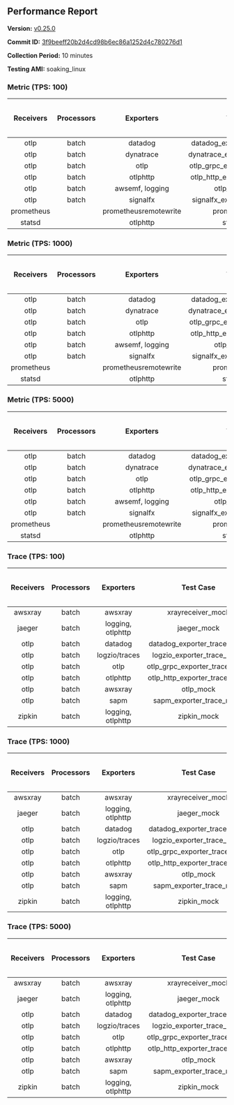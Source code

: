## Performance Report

**Version:** [v0.25.0](https://github.com/aws-observability/aws-otel-collector/releases/tag/v0.25.0)

**Commit ID:** [3f9beeff20b2d4cd98b6ec86a1252d4c780276d1](https://github.com/aws-observability/aws-otel-collector/commit/3f9beeff20b2d4cd98b6ec86a1252d4c780276d1)

**Collection Period:** 10 minutes

**Testing AMI:** soaking_linux


### Metric (TPS: 100)
| Receivers | Processors | Exporters | Test Case | Data Type | Instance Type | Avg CPU Usage (Percent) | Avg Memory Usage (Megabytes) | Max CPU Usage (Percent) | Max Memory Usage (Megabytes) |
|:---------:|:----------:|:---------:|:---------:|:---------:|:-------------:|:-----------------------:|:----------------------------:|:-----------------------:|:----------------------------:|
| otlp | batch | datadog | datadog_exporter_metric_mock | otlp | m5.2xlarge | 0.05 | 68.19 | 0.20 | 68.82 |
| otlp | batch | dynatrace | dynatrace_exporter_metric_mock | otlp | m5.2xlarge | 0.04 | 67.73 | 0.20 | 68.35 |
| otlp | batch | otlp | otlp_grpc_exporter_metric_mock | otlp | m5.2xlarge | 0.04 | 69.23 | 0.20 | 69.48 |
| otlp | batch | otlphttp | otlp_http_exporter_metric_mock | otlp | m5.2xlarge | 0.05 | 67.60 | 0.10 | 67.98 |
| otlp | batch | awsemf, logging | otlp_metric_mock | otlp | m5.2xlarge | 0.03 | 67.52 | 0.20 | 68.24 |
| otlp | batch | signalfx | signalfx_exporter_metric_mock | otlp | m5.2xlarge | 0.04 | 68.29 | 0.20 | 68.33 |
| prometheus |  | prometheusremotewrite | prometheus_mock | prometheus | m5.2xlarge | 0.09 | 84.02 | 0.20 | 85.83 |
| statsd |  | otlphttp | statsd_mock | statsd | m5.2xlarge | 0.01 | 66.39 | 0.10 | 66.69 |

### Metric (TPS: 1000)
| Receivers | Processors | Exporters | Test Case | Data Type | Instance Type | Avg CPU Usage (Percent) | Avg Memory Usage (Megabytes) | Max CPU Usage (Percent) | Max Memory Usage (Megabytes) |
|:---------:|:----------:|:---------:|:---------:|:---------:|:-------------:|:-----------------------:|:----------------------------:|:-----------------------:|:----------------------------:|
| otlp | batch | datadog | datadog_exporter_metric_mock | otlp | m5.2xlarge | 0.05 | 67.43 | 0.20 | 67.67 |
| otlp | batch | dynatrace | dynatrace_exporter_metric_mock | otlp | m5.2xlarge | 0.04 | 68.89 | 0.20 | 69.06 |
| otlp | batch | otlp | otlp_grpc_exporter_metric_mock | otlp | m5.2xlarge | 0.04 | 67.62 | 0.20 | 68.26 |
| otlp | batch | otlphttp | otlp_http_exporter_metric_mock | otlp | m5.2xlarge | 0.04 | 67.33 | 0.20 | 67.73 |
| otlp | batch | awsemf, logging | otlp_metric_mock | otlp | m5.2xlarge | 0.04 | 67.89 | 0.20 | 68.15 |
| otlp | batch | signalfx | signalfx_exporter_metric_mock | otlp | m5.2xlarge | 0.04 | 69.93 | 0.20 | 70.40 |
| prometheus |  | prometheusremotewrite | prometheus_mock | prometheus | m5.2xlarge | 1.04 | 114.15 | 1.70 | 120.05 |
| statsd |  | otlphttp | statsd_mock | statsd | m5.2xlarge | 0.01 | 67.03 | 0.10 | 67.55 |

### Metric (TPS: 5000)
| Receivers | Processors | Exporters | Test Case | Data Type | Instance Type | Avg CPU Usage (Percent) | Avg Memory Usage (Megabytes) | Max CPU Usage (Percent) | Max Memory Usage (Megabytes) |
|:---------:|:----------:|:---------:|:---------:|:---------:|:-------------:|:-----------------------:|:----------------------------:|:-----------------------:|:----------------------------:|
| otlp | batch | datadog | datadog_exporter_metric_mock | otlp | m5.2xlarge | 0.05 | 70.15 | 0.20 | 70.37 |
| otlp | batch | dynatrace | dynatrace_exporter_metric_mock | otlp | m5.2xlarge | 0.03 | 67.39 | 0.10 | 68.06 |
| otlp | batch | otlp | otlp_grpc_exporter_metric_mock | otlp | m5.2xlarge | 0.03 | 67.19 | 0.10 | 67.42 |
| otlp | batch | otlphttp | otlp_http_exporter_metric_mock | otlp | m5.2xlarge | 0.04 | 67.59 | 0.20 | 68.46 |
| otlp | batch | awsemf, logging | otlp_metric_mock | otlp | m5.2xlarge | 0.04 | 67.67 | 0.20 | 68.27 |
| otlp | batch | signalfx | signalfx_exporter_metric_mock | otlp | m5.2xlarge | 0.04 | 68.44 | 0.10 | 68.51 |
| prometheus |  | prometheusremotewrite | prometheus_mock | prometheus | m5.2xlarge | 6.11 | 240.25 | 10.00 | 262.62 |
| statsd |  | otlphttp | statsd_mock | statsd | m5.2xlarge | 0.01 | 67.34 | 0.10 | 67.69 |

### Trace (TPS: 100)
| Receivers | Processors | Exporters | Test Case | Data Type | Instance Type | Avg CPU Usage (Percent) | Avg Memory Usage (Megabytes) | Max CPU Usage (Percent) | Max Memory Usage (Megabytes) |
|:---------:|:----------:|:---------:|:---------:|:---------:|:-------------:|:-----------------------:|:----------------------------:|:-----------------------:|:----------------------------:|
| awsxray | batch | awsxray | xrayreceiver_mock | xray | m5.2xlarge | 4.23 | 81.94 | 4.50 | 83.51 |
| jaeger | batch | logging, otlphttp | jaeger_mock | jaeger | m5.2xlarge | 2.97 | 87.39 | 15.50 | 89.92 |
| otlp | batch | datadog | datadog_exporter_trace_mock | otlp | m5.2xlarge | 4.04 | 86.14 | 5.00 | 89.97 |
| otlp | batch | logzio/traces | logzio_exporter_trace_mock | otlp | m5.2xlarge | 4.74 | 82.48 | 5.30 | 84.81 |
| otlp | batch | otlp | otlp_grpc_exporter_trace_mock | otlp | m5.2xlarge | 3.15 | 142.77 | 4.30 | 193.86 |
| otlp | batch | otlphttp | otlp_http_exporter_trace_mock | otlp | m5.2xlarge | 3.94 | 81.85 | 4.10 | 84.09 |
| otlp | batch | awsxray | otlp_mock | otlp | m5.2xlarge | 3.32 | 81.55 | 3.60 | 82.74 |
| otlp | batch | sapm | sapm_exporter_trace_mock | otlp | m5.2xlarge | 3.50 | 93.53 | 3.90 | 95.75 |
| zipkin | batch | logging, otlphttp | zipkin_mock | zipkin | m5.2xlarge | 5.03 | 86.26 | 5.60 | 90.04 |

### Trace (TPS: 1000)
| Receivers | Processors | Exporters | Test Case | Data Type | Instance Type | Avg CPU Usage (Percent) | Avg Memory Usage (Megabytes) | Max CPU Usage (Percent) | Max Memory Usage (Megabytes) |
|:---------:|:----------:|:---------:|:---------:|:---------:|:-------------:|:-----------------------:|:----------------------------:|:-----------------------:|:----------------------------:|
| awsxray | batch | awsxray | xrayreceiver_mock | xray | m5.2xlarge | 18.06 | 85.74 | 18.60 | 89.31 |
| jaeger | batch | logging, otlphttp | jaeger_mock | jaeger | m5.2xlarge | 25.99 | 155.87 | 41.90 | 189.62 |
| otlp | batch | datadog | datadog_exporter_trace_mock | otlp | m5.2xlarge | 28.37 | 88.68 | 29.60 | 92.11 |
| otlp | batch | logzio/traces | logzio_exporter_trace_mock | otlp | m5.2xlarge | 27.24 | 83.09 | 28.90 | 85.16 |
| otlp | batch | otlp | otlp_grpc_exporter_trace_mock | otlp | m5.2xlarge | 25.78 | 764.33 | 36.90 | 1306.50 |
| otlp | batch | otlphttp | otlp_http_exporter_trace_mock | otlp | m5.2xlarge | 25.18 | 81.53 | 26.20 | 84.07 |
| otlp | batch | awsxray | otlp_mock | otlp | m5.2xlarge | 28.13 | 83.83 | 28.90 | 85.90 |
| otlp | batch | sapm | sapm_exporter_trace_mock | otlp | m5.2xlarge | 23.78 | 95.88 | 24.40 | 98.07 |
| zipkin | batch | logging, otlphttp | zipkin_mock | zipkin | m5.2xlarge | 35.84 | 320.45 | 50.80 | 511.71 |

### Trace (TPS: 5000)
| Receivers | Processors | Exporters | Test Case | Data Type | Instance Type | Avg CPU Usage (Percent) | Avg Memory Usage (Megabytes) | Max CPU Usage (Percent) | Max Memory Usage (Megabytes) |
|:---------:|:----------:|:---------:|:---------:|:---------:|:-------------:|:-----------------------:|:----------------------------:|:-----------------------:|:----------------------------:|
| awsxray | batch | awsxray | xrayreceiver_mock | xray | m5.2xlarge | 26.45 | 99.51 | 27.60 | 105.96 |
| jaeger | batch | logging, otlphttp | jaeger_mock | jaeger | m5.2xlarge | 23.78 | 176.46 | 40.30 | 215.01 |
| otlp | batch | datadog | datadog_exporter_trace_mock | otlp | m5.2xlarge | 119.55 | 98.63 | 121.90 | 106.22 |
| otlp | batch | logzio/traces | logzio_exporter_trace_mock | otlp | m5.2xlarge | 122.67 | 86.24 | 123.69 | 90.10 |
| otlp | batch | otlp | otlp_grpc_exporter_trace_mock | otlp | m5.2xlarge | 104.43 | 3456.40 | 161.20 | 5645.54 |
| otlp | batch | otlphttp | otlp_http_exporter_trace_mock | otlp | m5.2xlarge | 110.33 | 85.39 | 111.10 | 87.13 |
| otlp | batch | awsxray | otlp_mock | otlp | m5.2xlarge | 109.31 | 17287.23 | 363.60 | 31013.52 |
| otlp | batch | sapm | sapm_exporter_trace_mock | otlp | m5.2xlarge | 101.45 | 99.36 | 104.19 | 101.47 |
| zipkin | batch | logging, otlphttp | zipkin_mock | zipkin | m5.2xlarge | 37.29 | 430.70 | 55.50 | 624.80 |
